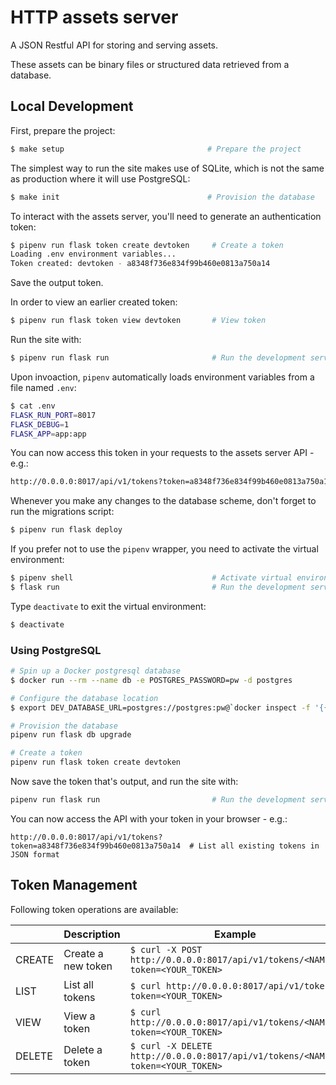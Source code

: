 # HTTP assets server

A JSON Restful API for storing and serving assets.

These assets can be binary files or structured data retrieved from a database.

## Local Development

First, prepare the project:

``` bash
$ make setup                                # Prepare the project
```

The simplest way to run the site makes use of SQLite, which is not the same as production where it will use PostgreSQL:

``` bash
$ make init                                 # Provision the database
```

To interact with the assets server, you'll need to generate an authentication token:

``` bash
$ pipenv run flask token create devtoken     # Create a token
Loading .env environment variables...
Token created: devtoken - a8348f736e834f99b460e0813a750a14
```

Save the output token.

In order to view an earlier created token:

``` bash
$ pipenv run flask token view devtoken       # View token
```

Run the site with:

``` bash
$ pipenv run flask run                       # Run the development server
```

Upon invoaction, `pipenv` automatically loads environment variables from a file named `.env`:

``` bash
$ cat .env
FLASK_RUN_PORT=8017
FLASK_DEBUG=1
FLASK_APP=app:app
```

You can now access this token in your requests to the assets server API - e.g.: 

``` bash
http://0.0.0.0:8017/api/v1/tokens?token=a8348f736e834f99b460e0813a750a14  # List all existing tokens in JSON format
```

Whenever you make any changes to the database scheme, don't forget to run the migrations script:

``` bash
$ pipenv run flask deploy
```

If you prefer not to use the `pipenv` wrapper, you need to activate the virtual environment:

``` bash
$ pipenv shell                               # Activate virtual environment
$ flask run                                  # Run the development server
```

Type `deactivate` to exit the virtual environment:

``` bash
$ deactivate
```

### Using PostgreSQL

``` bash
# Spin up a Docker postgresql database
$ docker run --rm --name db -e POSTGRES_PASSWORD=pw -d postgres

# Configure the database location
$ export DEV_DATABASE_URL=postgres://postgres:pw@`docker inspect -f '{{range .NetworkSettings.Networks}}{{.IPAddress}}{{end}}' db`/postgres

# Provision the database
pipenv run flask db upgrade

# Create a token
pipenv run flask token create devtoken
```

Now save the token that's output, and run the site with:

``` bash
pipenv run flask run                         # Run the development server
```

You can now access the API with your token in your browser - e.g.:

```
http://0.0.0.0:8017/api/v1/tokens?token=a8348f736e834f99b460e0813a750a14  # List all existing tokens in JSON format
```

## Token Management

Following token operations are available:

|        | Description        | Example                                                                        |
|--------|--------------------|--------------------------------------------------------------------------------|
| CREATE | Create a new token | `$ curl -X POST http://0.0.0.0:8017/api/v1/tokens/<NAME>?token=<YOUR_TOKEN>`   |
| LIST   | List all tokens    | `$ curl http://0.0.0.0:8017/api/v1/tokens?token=<YOUR_TOKEN>`                  |
| VIEW   | View a token       | `$ curl http://0.0.0.0:8017/api/v1/tokens/<NAME>?token=<YOUR_TOKEN>`           |
| DELETE | Delete a token     | `$ curl -X DELETE http://0.0.0.0:8017/api/v1/tokens/<NAME>?token=<YOUR_TOKEN>` |
